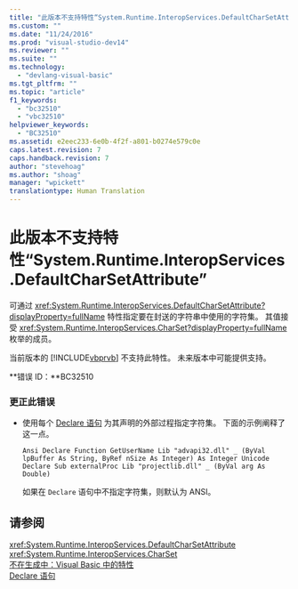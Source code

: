 ```yaml
---
title: "此版本不支持特性“System.Runtime.InteropServices.DefaultCharSetAttribute” | Microsoft Docs"
ms.custom: ""
ms.date: "11/24/2016"
ms.prod: "visual-studio-dev14"
ms.reviewer: ""
ms.suite: ""
ms.technology: 
  - "devlang-visual-basic"
ms.tgt_pltfrm: ""
ms.topic: "article"
f1_keywords: 
  - "bc32510"
  - "vbc32510"
helpviewer_keywords: 
  - "BC32510"
ms.assetid: e2eec233-6e0b-4f2f-a801-b0274e579c0e
caps.latest.revision: 7
caps.handback.revision: 7
author: "stevehoag"
ms.author: "shoag"
manager: "wpickett"
translationtype: Human Translation
---
```

# 此版本不支持特性“System.Runtime.InteropServices.DefaultCharSetAttribute”
可通过 <xref:System.Runtime.InteropServices.DefaultCharSetAttribute?displayProperty=fullName> 特性指定要在封送的字符串中使用的字符集。 其值接受 <xref:System.Runtime.InteropServices.CharSet?displayProperty=fullName> 枚举的成员。  
  
 当前版本的 [!INCLUDE[vbprvb](../../csharp/programming-guide/concepts/linq/includes/vbprvb_md.md)] 不支持此特性。 未来版本中可能提供支持。  
  
 **错误 ID：**BC32510  
  
### 更正此错误  
  
-   使用每个 [Declare 语句](../../visual-basic/language-reference/statements/declare-statement.md) 为其声明的外部过程指定字符集。 下面的示例阐释了这一点。  
  
    ```  
    Ansi Declare Function GetUserName Lib "advapi32.dll" _ (ByVal lpBuffer As String, ByRef nSize As Integer) As Integer Unicode Declare Sub externalProc Lib "projectlib.dll" _ (ByVal arg As Double)  
    ```  
  
     如果在 `Declare` 语句中不指定字符集，则默认为 ANSI。  
  
## 请参阅  
 <xref:System.Runtime.InteropServices.DefaultCharSetAttribute>   
 <xref:System.Runtime.InteropServices.CharSet>   
 [不在生成中：Visual Basic 中的特性](http://msdn.microsoft.com/zh-cn/620bfc0e-4582-4c8b-8432-ebc5c3dccc22)   
 [Declare 语句](../../visual-basic/language-reference/statements/declare-statement.md)